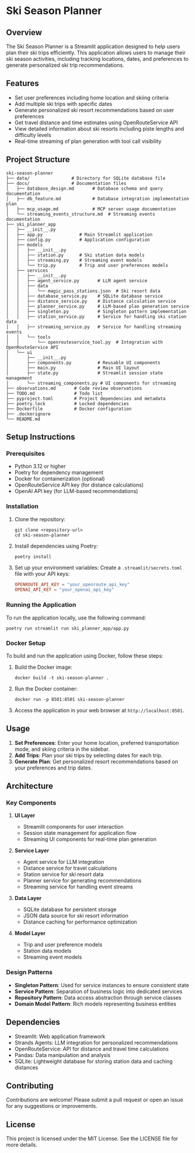 # Ski Season Planner

## Overview
The Ski Season Planner is a Streamlit application designed to help users plan their ski trips efficiently. This application allows users to manage their ski season activities, including tracking locations, dates, and preferences to generate personalized ski trip recommendations.

## Features
- Set user preferences including home location and skiing criteria
- Add multiple ski trips with specific dates
- Generate personalized ski resort recommendations based on user preferences
- Get travel distance and time estimates using OpenRouteService API
- View detailed information about ski resorts including piste lengths and difficulty levels
- Real-time streaming of plan generation with tool call visibility

## Project Structure
```
ski-season-planner
├── data/                # Directory for SQLite database file
├── docs/                # Documentation files
│   ├── database_design.md       # Database schema and query documentation
│   ├── db_feature.md            # Database integration implementation plan
│   ├── mcp_usage.md             # MCP server usage documentation
│   └── streaming_events_structure.md  # Streaming events documentation
├── ski_planner_app
│   ├── __init__.py
│   ├── app.py              # Main Streamlit application
│   ├── config.py           # Application configuration
│   ├── models
│   │   ├── __init__.py
│   │   ├── station.py      # Ski station data models
│   │   ├── streaming.py    # Streaming event models
│   │   └── trip.py         # Trip and user preferences models
│   ├── services
│   │   ├── __init__.py
│   │   ├── agent_service.py       # LLM agent service
│   │   ├── data
│   │   │   └── magic_pass_stations.json  # Ski resort data
│   │   ├── database_service.py    # SQLite database service
│   │   ├── distance_service.py    # Distance calculation service
│   │   ├── planner_service.py     # LLM-based plan generation service
│   │   ├── singleton.py           # Singleton pattern implementation
│   │   ├── station_service.py     # Service for handling ski station data
│   │   ├── streaming_service.py   # Service for handling streaming events
│   │   └── tools
│   │       └── openrouteservice_tool.py  # Integration with OpenRouteService API
│   └── ui
│       ├── __init__.py
│       ├── components.py          # Reusable UI components
│       ├── main.py                # Main UI layout
│       ├── state.py               # Streamlit session state management
│       └── streaming_components.py # UI components for streaming
├── observations.md       # Code review observations
├── TODO.md               # Todo list
├── pyproject.toml        # Project dependencies and metadata
├── poetry.lock           # Locked dependencies
├── Dockerfile            # Docker configuration
├── .dockerignore
└── README.md
```

## Setup Instructions

### Prerequisites
- Python 3.12 or higher
- Poetry for dependency management
- Docker for containerization (optional)
- OpenRouteService API key (for distance calculations)
- OpenAI API key (for LLM-based recommendations)

### Installation
1. Clone the repository:
   ```
   git clone <repository-url>
   cd ski-season-planner
   ```

2. Install dependencies using Poetry:
   ```
   poetry install
   ```

3. Set up your environment variables:
   Create a `.streamlit/secrets.toml` file with your API keys:
   ```toml
   OPENROUTE_API_KEY = "your_openroute_api_key"
   OPENAI_API_KEY = "your_openai_api_key"
   ```

### Running the Application
To run the application locally, use the following command:
```
poetry run streamlit run ski_planner_app/app.py
```

### Docker Setup
To build and run the application using Docker, follow these steps:

1. Build the Docker image:
   ```
   docker build -t ski-season-planner .
   ```

2. Run the Docker container:
   ```
   docker run -p 8501:8501 ski-season-planner
   ```

3. Access the application in your web browser at `http://localhost:8501`.

## Usage
1. **Set Preferences**: Enter your home location, preferred transportation mode, and skiing criteria in the sidebar.
2. **Add Trips**: Plan your ski trips by selecting dates for each trip.
3. **Generate Plan**: Get personalized resort recommendations based on your preferences and trip dates.

## Architecture

### Key Components

1. **UI Layer**
   - Streamlit components for user interaction
   - Session state management for application flow
   - Streaming UI components for real-time plan generation

2. **Service Layer**
   - Agent service for LLM integration
   - Distance service for travel calculations
   - Station service for ski resort data
   - Planner service for generating recommendations
   - Streaming service for handling event streams

3. **Data Layer**
   - SQLite database for persistent storage
   - JSON data source for ski resort information
   - Distance caching for performance optimization

4. **Model Layer**
   - Trip and user preference models
   - Station data models
   - Streaming event models

### Design Patterns

- **Singleton Pattern**: Used for service instances to ensure consistent state
- **Service Pattern**: Separation of business logic into dedicated services
- **Repository Pattern**: Data access abstraction through service classes
- **Domain Model Pattern**: Rich models representing business entities

## Dependencies
- Streamlit: Web application framework
- Strands Agents: LLM integration for personalized recommendations
- OpenRouteService: API for distance and travel time calculations
- Pandas: Data manipulation and analysis
- SQLite: Lightweight database for storing station data and caching distances

## Contributing
Contributions are welcome! Please submit a pull request or open an issue for any suggestions or improvements.

## License
This project is licensed under the MIT License. See the LICENSE file for more details.
